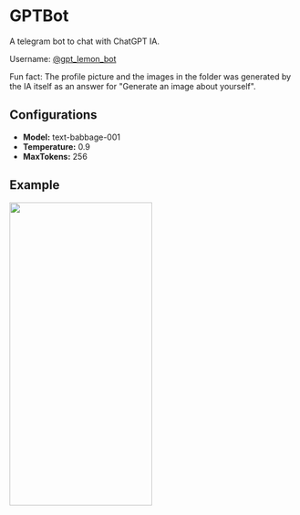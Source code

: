 # GPTBot

A telegram bot to chat with ChatGPT IA.

Username: [@gpt_lemon_bot](https://t.me/gpt_lemon_bot)

Fun fact: The profile picture and the images in the folder was generated by the IA itself as an answer for "Generate an image about yourself".


## Configurations

- **Model:** text-babbage-001
- **Temperature:** 0.9
- **MaxTokens:** 256

## Example
<img src="https://user-images.githubusercontent.com/19677206/215286811-e526849f-7e62-413a-adad-8baa5a37bff4.jpg" width="250" height="531" />
